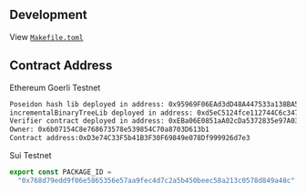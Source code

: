 ## Development

View [`Makefile.toml`](./Makefile.toml)

## Contract Address

Ethereum Goerli Testnet

```bash
Poseidon hash lib deployed in address: 0x95969F06EAd3dD48A447533a138BA5D2a9546329
incrementalBinaryTreeLib deployed in address: 0xd5eC5124fce112744C6c3477571Ff3EaC6f12205
Verifier contract deployed in address: 0xEBa06E0851aA02cDa5372835e97A03ACae44064d
Owner: 0x6b07154C8e768673578e539854C70a8703D613b1
Contract address:0xD3e74C33F5b41B3F30F69849e078Df999926d7e3
```

Sui Testnet

```ts
export const PACKAGE_ID =
  "0x768d79edd9f06e5865356e57aa9fec4d7c2a5b450beec58a213c0578d849a48c";
```
